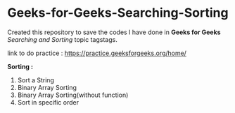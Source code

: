 # Geeks-for-Geeks-Searching-Sorting

Created this repository to save the codes I have done in **Geeks for Geeks** *Searching and Sorting* topic tagstags.

link to do practice : https://practice.geeksforgeeks.org/home/

**Sorting :**
1. Sort a String
2. Binary Array Sorting
3. Binary Array Sorting(without function)
4. Sort in specific order


